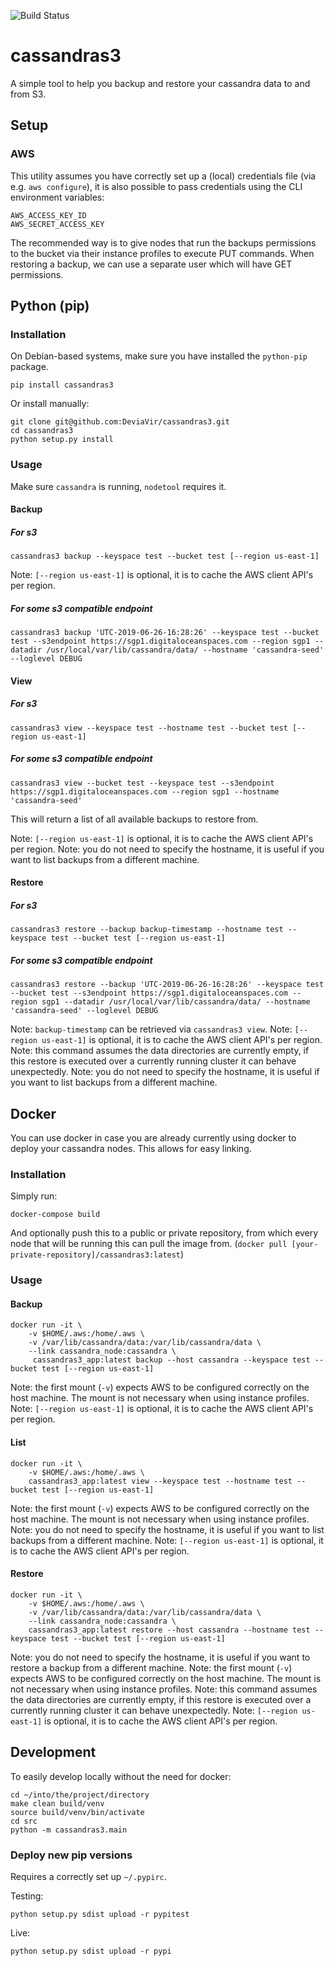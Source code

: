 ![Build Status](https://travis-ci.org/DeviaVir/cassandras3.svg)

# cassandras3
A simple tool to help you backup and restore your cassandra data to and from S3.

## Setup

### AWS

This utility assumes you have correctly set up a (local) credentials file (via e.g. `aws configure`), it is also possible to pass credentials using the CLI environment variables:

```
AWS_ACCESS_KEY_ID
AWS_SECRET_ACCESS_KEY
```

The recommended way is to give nodes that run the backups permissions to the bucket via their instance profiles to execute PUT commands. When restoring a backup, we can use a separate user which will have GET permissions.

## Python (pip)

### Installation

On Debian-based systems, make sure you have installed the `python-pip` package.

```
pip install cassandras3
```

Or install manually:
```
git clone git@github.com:DeviaVir/cassandras3.git
cd cassandras3
python setup.py install
```

### Usage

Make sure `cassandra` is running, `nodetool` requires it.

#### Backup

##### For s3
```
cassandras3 backup --keyspace test --bucket test [--region us-east-1]
```
Note: `[--region us-east-1]` is optional, it is to cache the AWS client API's per region.

##### For some s3 compatible endpoint
```
cassandras3 backup 'UTC-2019-06-26-16:28:26' --keyspace test --bucket test --s3endpoint https://sgp1.digitaloceanspaces.com --region sgp1 --datadir /usr/local/var/lib/cassandra/data/ --hostname 'cassandra-seed' --loglevel DEBUG
```


#### View

##### For s3
```
cassandras3 view --keyspace test --hostname test --bucket test [--region us-east-1]
```

##### For some s3 compatible endpoint
```
cassandras3 view --bucket test --keyspace test --s3endpoint https://sgp1.digitaloceanspaces.com --region sgp1 --hostname 'cassandra-seed'

```

This will return a list of all available backups to restore from.

Note: `[--region us-east-1]` is optional, it is to cache the AWS client API's per region.
Note: you do not need to specify the hostname, it is useful if you want to list backups from a different machine.

#### Restore

##### For s3
```
cassandras3 restore --backup backup-timestamp --hostname test --keyspace test --bucket test [--region us-east-1]
```

##### For some s3 compatible endpoint
```
cassandras3 restore --backup 'UTC-2019-06-26-16:28:26' --keyspace test --bucket test --s3endpoint https://sgp1.digitaloceanspaces.com --region sgp1 --datadir /usr/local/var/lib/cassandra/data/ --hostname 'cassandra-seed' --loglevel DEBUG
```

Note: `backup-timestamp` can be retrieved via `cassandras3 view`.
Note: `[--region us-east-1]` is optional, it is to cache the AWS client API's per region.
Note: this command assumes the data directories are currently empty, if this restore is executed over a currently running cluster it can behave unexpectedly.
Note: you do not need to specify the hostname, it is useful if you want to list backups from a different machine.


## Docker

You can use docker in case you are already currently using docker to deploy your cassandra nodes. This allows for easy linking.

### Installation

Simply run:

```
docker-compose build
```

And optionally push this to a public or private repository, from which every node that will be running this can pull the image from. (`docker pull [your-private-repository]/cassandras3:latest`)


### Usage

#### Backup

```
docker run -it \
	-v $HOME/.aws:/home/.aws \
	-v /var/lib/cassandra/data:/var/lib/cassandra/data \
	--link cassandra_node:cassandra \
	 cassandras3_app:latest backup --host cassandra --keyspace test --bucket test [--region us-east-1]
```

Note: the first mount (`-v`) expects AWS to be configured correctly on the host machine. The mount is not necessary when using instance profiles.
Note: `[--region us-east-1]` is optional, it is to cache the AWS client API's per region.

#### List

```
docker run -it \
	-v $HOME/.aws:/home/.aws \
	cassandras3_app:latest view --keyspace test --hostname test --bucket test [--region us-east-1]
```

Note: the first mount (`-v`) expects AWS to be configured correctly on the host machine. The mount is not necessary when using instance profiles.
Note: you do not need to specify the hostname, it is useful if you want to list backups from a different machine.
Note: `[--region us-east-1]` is optional, it is to cache the AWS client API's per region.

#### Restore

```
docker run -it \
	-v $HOME/.aws:/home/.aws \
	-v /var/lib/cassandra/data:/var/lib/cassandra/data \
	--link cassandra_node:cassandra \
	cassandras3_app:latest restore --host cassandra --hostname test --keyspace test --bucket test [--region us-east-1]
```

Note: you do not need to specify the hostname, it is useful if you want to restore a backup from a different machine.
Note: the first mount (`-v`) expects AWS to be configured correctly on the host machine. The mount is not necessary when using instance profiles.
Note: this command assumes the data directories are currently empty, if this restore is executed over a currently running cluster it can behave unexpectedly.
Note: `[--region us-east-1]` is optional, it is to cache the AWS client API's per region.

## Development

To easily develop locally without the need for docker:

```
cd ~/into/the/project/directory
make clean build/venv
source build/venv/bin/activate
cd src
python -m cassandras3.main
```

### Deploy new pip versions

Requires a correctly set up `~/.pypirc`.

Testing:
```
python setup.py sdist upload -r pypitest
```

Live:
```
python setup.py sdist upload -r pypi
```
